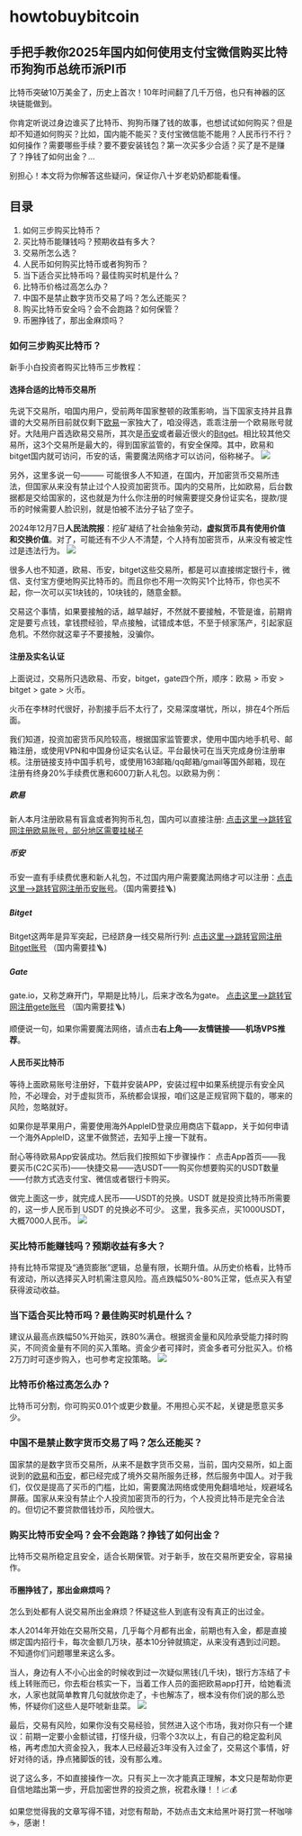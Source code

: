 # howtobuybitcoin
## 手把手教你2025年国内如何使用支付宝微信购买比特币狗狗币总统币派PI币

比特币突破10万美金了，历史上首次！10年时间翻了几千万倍，也只有神器的区块链能做到。

你肯定听说过身边谁买了比特币、狗狗币赚了钱的故事，也想试试如何购买？但是却不知道如何购买？比如，国内能不能买？支付宝微信能不能用？人民币行不行？如何操作？需要哪些手续？要不要安装钱包？第一次买多少合适？买了是不是赚了？挣钱了如何出金？... 

别担心！本文将为你解答这些疑问，保证你八十岁老奶奶都能看懂。

## 目录

1. 如何三步购买比特币？
2. 买比特币能赚钱吗？预期收益有多大？
3. 交易所怎么选？
4. 人民币如何购买比特币或者狗狗币？
5. 当下适合买比特币吗？最佳购买时机是什么？
6. 比特币价格过高怎么办？
7. 中国不是禁止数字货币交易了吗？怎么还能买？
8. 购买比特币安全吗？会不会跑路？如何保管？
9. 币圈挣钱了，那出金麻烦吗？

### 如何三步购买比特币？

新手小白投资者购买比特币三步教程：

#### 选择合适的比特币交易所
先说下交易所，咱国内用户，受前两年国家整顿的政策影响，当下国家支持并且靠谱的大交易所目前就仅剩下[欧易](https://chouyi.blue/join/18639032)一家独大了，咱没得选，乖乖注册一个欧易账号就好。大陆用户首选欧易交易所，其次是[币安](https://accounts.binance.com/zh-CN/register?ref=36457687)或者最近很火的[Bitget](https://www.bitget.com/zh-CN/referral/register?from=referral&clacCode=VRNEYUTR)。相比较其他交易所，这3个交易所是最大的，得到国家监管的，有安全保障。其中，欧易和bitget国内就可访问，币安的话，需要魔法网络才可以访问，俗称梯子。
![](https://gcore.jsdelivr.net/gh/btcltceth/blogassets@latest/b/img/ouyi-binance-bitget.png)


另外，这里多说一句——— 可能很多人不知道，在国内，开加密货币交易所违法，但国家从来没有禁止过个人投资加密货币。国内的交易所，比如欧易，后台数据都是交给国家的，这也就是为什么你注册的时候需要提交身份证实名，提款/提币的时候需要人脸识别，就是怕被不法分子钻了空子。

2024年12月7日**人民法院报**：挖矿凝结了社会抽象劳动，**虚拟货币具有使用价值和交换价值**。对了，可能还有不少人不清楚，个人持有加密货币，从来没有被定性过是违法行为。 
![](https://gcore.jsdelivr.net/gh/btcltceth/blogassets@latest/b/img/ouyi-zhifubao-002.png)

很多人也不知道，欧易、币安，bitget这些交易所，都是可以直接绑定银行卡，微信、支付宝方便地购买比特币的。而且你也不用一次购买1个比特币，你也买不起，你一次可以买1块钱的，10块钱的，随意金额。

交易这个事情，如果要接触的话，越早越好，不然就不要接触，不管是谁，前期肯定是要亏点钱，拿钱攒经验，早点接触，试错成本低，不至于倾家荡产，引起家庭危机。不然你就这辈子不要接触，没骗你。


#### 注册及实名认证

上面说过，交易所只选欧易、币安，bitget，gate四个所，顺序：欧易 > 币安 > bitget > gate > 火币。 

火币在李林时代很好，孙割接手后不太行了，交易深度堪忧，所以，排在4个所后面。

我们知道，投资加密货币风险较高，根据国家监管要求，使用中国内地手机号、邮箱注册，或使用VPN和中国身份证实名认证。平台最快可在当天完成身份注册审核。注册链接支持中国手机号，或使用163邮箱/qq邮箱/gmail等国外邮箱，现在注册有终身20%手续费优惠和600刀新人礼包。以欧易为例：

##### 欧易
新人本月注册欧易有盲盒或者狗狗币礼包，国内可以直接注册: [点击这里–>跳转官网注册欧易账号，部分地区需要挂梯子](https://chouyi.blue/join/18639032)  

##### 币安
币安一直有手续费优惠和新人礼包，不过国内用户需要魔法网络才可以注册：[点击这里-->跳转官网注册币安账号](https://accounts.binance.com/zh-CN/register?ref=36457687)。（国内需要挂🪜) 

##### Bitget
Bitget这两年是异军突起，已经跻身一线交易所行列: [点击这里-->跳转官网注册Bitget账号](https://www.bitget.com/zh-CN/referral/register?from=referral&clacCode=VRNEYUTR) （国内需要挂🪜)

##### Gate
gate.io，又称芝麻开门，早期是比特儿，后来才改名为gate。 [点击这里-->跳转官网注册gete账号](www.gate.io/signup/A1ERAQ?ref_type=103) （国内需要挂🪜)

顺便说一句，如果你需要魔法网络，请点击**右上角——友情链接——机场VPS推荐**。



#### 人民币买比特币

等待上面欧易账号注册好，下载并安装APP，安装过程中如果系统提示有安全风险，不必理会，对于虚拟货币，系统都会误报，咱们这是正规官网下载的，哪来的风险，忽略就好。

如果你是苹果用户，需要使用海外AppleID登录应用商店下载app，关于如何申请一个海外AppleID，这里不做赘述，去知乎上搜一下就有。

耐心等待欧易App安装成功。然后我们按照如下步骤操作：
点击App首页——我要买币(C2C买币)——快捷交易——选USDT——购买你想要购买的USDT数量——付款方式选支付宝、微信或者银行卡购买。

做完上面这一步，就完成人民币——USDT的兑换。USDT 就是投资比特币所需要的，这一步人民币到 USDT 的兑换必不可少。
这里，我多买点，买1000USDT，大概7000人民币。
![](https://gcore.jsdelivr.net/gh/btcltceth/blogassets@latest/b/img/ouyichongzhi.png)


### 买比特币能赚钱吗？预期收益有多大？

持有比特币常提及“通货膨胀”逻辑，总量有限，长期升值。从历史价格看，比特币有波动，所以选择买入时机需注意风险。高点跌幅50%-80%正常，低点买入有望获得波动收益。

### 当下适合买比特币吗？最佳购买时机是什么？

建议从最高点跌幅50%开始买，跌80%满仓。根据资金量和风险承受能力择时购买，不同资金量有不同的买入策略。资金少者可择时，资金多者可分批买入。价格2万刀时可逐步购入，也可参考定投策略。
![](https://gcore.jsdelivr.net/gh/btcltceth/blogassets@latest/b/img/btc-quxian.png)



###  比特币价格过高怎么办？

比特币可分割，你可购买0.01个或更少数量。不用担心买不起，关键是愿意买多少。


### 中国不是禁止数字货币交易了吗？怎么还能买？

国家禁的是数字货币交易所，从来不是数字货币交易，当前，国内交易所，如上面说到的[欧易](https://chouyi.blue/join/18639032)和[币安](ttps://accounts.binance.com/zh-CN/register?ref=36457687)，都已经完成了境外交易所服务迁移，然后服务中国人。对于我们，仅仅是提高了买币的门槛，比如，需要魔法网络或使用免翻墙地址，规避域名屏蔽。国家从来没有禁止个人投资加密货币的行为，个人投资比特币是完全合法的。但切记不要贷款借钱炒币，风险很大。


### 购买比特币安全吗？会不会跑路？挣钱了如何出金？

比特币交易所稳定且安全，适合长期保管。对于新手，放在交易所更安全，容易操作。

#### 币圈挣钱了，那出金麻烦吗？
怎么到处都有人说交易所出金麻烦？怀疑这些人到底有没有真正的出过金。

本人2014年开始在交易所交易，几乎每个月都有出金，前期也有入金，都是直接绑定国内招行卡，每次金额几万块，基本10分钟就搞定，从来没有遇到过问题。不知道你们问题哪里来这么多。

当人，身边有人不小心出金的时候收到过一次疑似黑钱(几千块)，银行方冻结了卡线上转账而已，你去柜台核实一下，当着工作人员的面把欧易app打开，给她看流水，人家也就简单教育几句就放你走了，卡也解冻了，根本没有你们说的那么恐怖，怀疑你们这些人是吓唬新韭菜。
![](https://gcore.jsdelivr.net/gh/btcltceth/blogassets@latest/b/img/chujin.jpg)



最后，交易有风险，如果你没有交易经验，贸然进入这个市场，我对你只有一个建议：前期一定要小金额试错，打怪升级，归零个3次以上，有自己的稳定盈利风格，再考虑加大资金投入，我本人已经最近3年没有入过金了，交易这个事情，好好对待的话，挣点猪脚饭的钱，没有那么难。

说了这么多，不如直接操作一次。只有买上一次才能真正理解，本文只是帮助你更自信地踏出第一步，开启加密世界的投资之旅，祝君永赚！！📈💰

如果您觉得我的文章写得不错，对您有帮助，不妨点击文末给黑叶哥打赏一杯咖啡☕️，感谢！


